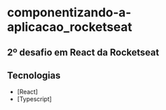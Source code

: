 # componentizando-a-aplicacao_rocketseat

## 2º desafio em React da Rocketseat

## Tecnologias

- [React]
- [Typescript]
